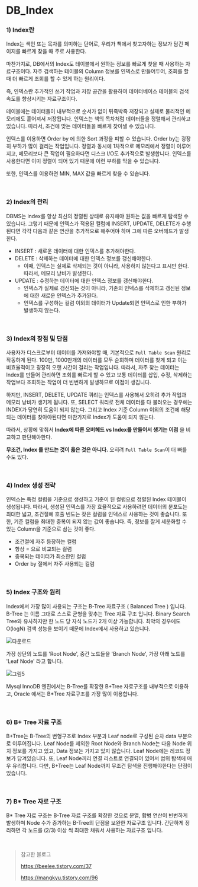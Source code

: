 # DB_Index

### 1) Index란

 Index는 색인 또는 목차를 의미하는 단어로, 우리가 책에서 찾고자하는 정보가 담긴 페이지를 빠르게 찾을 때 주로 사용한다.

 마찬가지로, DB에서의 Index도 테이블에서 원하는 정보를 빠르게 찾을 때 사용하는 자료구조이다. 자주 검색하는 테이블의 Column 정보를 인덱스로 만들어두어, 조회를 할 때 더 빠르게 조회를 할 수 있게 하는 원리이다.

 즉, 인덱스란 추가적인 쓰기 작업과 저장 공간을 활용하여 데이터베이스 테이블의 검색 속도를 향상시키는 자료구조이다.

 테이블에는 데이터들이 내부적으로 순서가 없이 뒤죽박죽 저장되고 실제로 물리적인 메모리에도 흩어져서 저장됩니다. 인덱스는 책의 목차처럼 데이터들을 정렬해서 관리하고 있습니다. 따라서, 조건에 맞는 데이터들을 빠르게 찾아낼 수 있습니다. 

 인덱스를 이용하면 Order by 에 의한 Sort 과정을 피할 수 있습니다. Order by는 굉장히 부하가 많이 걸리는 작업입니다. 정렬과 동시에 1차적으로 메모리에서 정렬이 이루어지고, 메모리보다 큰 작업이 필요하다면 디스크 I/O도 추가적으로 발생합니다. 인덱스를 사용한다면 이미 정렬이 되어 있기 때문에 이런 부하를 막을 수 있습니다.

 또한, 인덱스를 이용하면 MIN, MAX 값을 빠르게 찾을 수 있습니다.

<br>

### 2) Index의 관리

 DBMS는 index를 항상 최신의 정렬된 상태로 유지해야 원하는 값을 빠르게 탐색할 수 있습니다. 그렇기 때문에 인덱스가 적용된 컬럼에 INSERT, UPDATE, DELETE가 수행된다면 각각 다음과 같은 연산을 추가적으로 해주어야 하며 그에 따른 오버헤드가 발생한다.

- INSERT : 새로운 데이터에 대한 인덱스를 추가해야한다.
- DELETE : 삭제하는 데이터에 대한 인덱스 정보를 갱신해야한다.
  - 이때, 인덱스는 실제로 삭제되는 것이 아니라, 사용하지 않는다고 표시만 한다. 따라서, 메모리 낭비가 발생한다.
- UPDATE : 수정하는 데이터에 대한 인덱스 정보를 갱신해야한다.
  - 인덱스가 실제로 갱신되는 것이 아니라, 기존의 인덱스를 삭제하고 갱신된 정보에 대한 새로운 인덱스가 추가된다.
  - 인덱스를 구성하는 컬럼 이외의 데이터가 Update되면 인덱스로 인한 부하가 발생하지 않는다.

<br>

### 3) Index의 장점 및 단점

 사용자가 디스크로부터 데이터를 가져와야할 때, 기본적으로 `Full Table Scan` 원리로 작동하게 된다.  100만, 1000만개의 데이터를 모두 순회하며 데이터를 찾게 되고 이는 비효율적이고 굉장히 오랜 시간이 걸리는 작업입니다. 따라서, 자주 찾는 데이터는 Index를 만들어 관리하면 조회를 빠르게 할 수 있고 보통 데이터를 삽입, 수정, 삭제하는 작업보다 조회하는 작업이 더 빈번하게 발생하므로 이점이 생깁니다.

 하지만, INSERT, DELETE, UPDATE 쿼리는 인덱스를 사용해서 오히려 추가 작업과 메모리 낭비가 생기게 됩니다. 또, SELECT 쿼리로 전체 데이터를 다 불러오는 경우에는 INDEX가 당연히 도움이 되지 않는다. 그리고 Index 기준 Column 이외의 조건에 해당되는 데이터를 찾아야된다면 마찬가지로 Index가 도움이 되지 않는다.

 따라서, 상황에 맞춰서 **Index에 따른 오버헤드 vs Index를 만들어서 생기는 이점** 을 비교하고 판단해야한다.

 **무조건, Index 를 만드는 것이 옳은 것은 아니다.**  오히려 `Full Table Scan`이 더 빠를 수도 있다. 

<br>

### 4) Index 생성 전략

 인덱스는 특정 컬럼을 기준으로 생성하고 기준이 된 컬럼으로 정렬된 Index 테이블이 생성됩니다. 따라서, 생성된 인덱스를 가장 효율적으로 사용하려면 데이터의 분포도는 최대한 넓고, 조건절에 호출 빈도는 잦은 컬럼을 인덱스로 사용하는 것이 좋습니다. 또한, 기준 컬럼을 최대한 중복이 되지 않는 값이 좋습니다. 즉, 정보를 잘게 세분화할 수 있는 Column을 기준으로 삼는 것이 좋다.

- 조건절에 자주 등장하는 컬럼
- 항상 = 으로 비교되는 컬럼
- 중복되는 데이터가 최소한인 컬럼
- Order by 절에서 자주 사용되는 컬럼

<br>

### 5) Index 구조와 원리

 Index에서 가장 많이 사용되는 구조는 B-Tree 자료구조 ( Balanced Tree ) 입니다. B-Tree 는 이름 그대로 스스로 균형을 맞추는 Tree 자료 구조 입니다. Binary Search Tree와 유사하지만 한 노드 당 자식 노드가 2개 이상 가능합니다. 최악의 경우에도 O(logN) 검색 성능을 보이기 때문에 Index에서 사용하고 있습니다.

![다운로드](https://user-images.githubusercontent.com/59816811/135718810-c92fc6d8-3334-40e3-995b-5e0b6f9f679c.png)

 가장 상단의 노드를 'Root Node', 중간 노드들을 'Branch Node', 가장 아래 노드를 'Leaf Node' 라고 합니다.

![그림5](https://user-images.githubusercontent.com/59816811/131294135-b15d805c-ea32-4cea-94d0-3e1da0b9750f.png)

 Mysql InnoDB 엔진에서는 B-Tree를 확장한 B+Tree 자료구조를 내부적으로 이용하고, Oracle 에서는 B*Tree 자료구조를 가장 많이 이용합니다.

<br>

### 6)  B+ Tree 자료 구조

 B+Tree는 B-Tree의 변형구조로 Index 부분과 Leaf node로 구성된 순차 data 부분으로 이루어집니다.  Leaf Node를 제외한 Root Node와 Branch Node는 다음 Node 위치 정보를 가지고 있고, Data 정보는 가지고 있지 않습니다. Leaf Node에는 레코드 정보가 담겨있습니다. 또, Leaf Node끼리 연결 리스트로 연결되어 있어서 범위 탐색에 매우 유리합니다. 다만, B+Tree는 Leaf Node까지 무조건 탐색을 진행해야한다는 단점이 있습니다.

<br>

### 7) B* Tree 자료 구조

 B* Tree 자료 구조는 B-Tree 자료 구조를 확장한 것으로 분열, 합병 연산이 빈번하게 발생하며 Node 수가 증가하는 B-Tree의 단점을 보완한 자료구조 입니다. 간단하게 정리하면 각 노드를 (2/3) 이상 씩 최대한 채워서 사용하는 자료구조 입니다. 

<br>

> 참고한 블로그
>
> https://beelee.tistory.com/37
>
> https://mangkyu.tistory.com/96